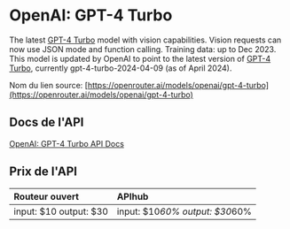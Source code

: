 # OpenAI: GPT-4 Turbo

The latest [GPT-4 Turbo](/models?q=openai/gpt-4-turbo) model with vision capabilities. Vision requests can now use JSON mode and function calling. Training data: up to Dec 2023.
This model is updated by OpenAI to point to the latest version of [GPT-4 Turbo](/models?q=openai/gpt-4-turbo), currently gpt-4-turbo-2024-04-09 (as of April 2024).

Nom du lien source: [https://openrouter.ai/models/openai/gpt-4-turbo](https://openrouter.ai/models/openai/gpt-4-turbo)

## Docs de l'API

[OpenAI: GPT-4 Turbo API Docs](../apis/fr/OpenAI:_GPT-4_Turbo.md)

## Prix de l'API

| Routeur ouvert | APIhub |
|:---|:---|
| input: $10 output: $30 | input: $10*60% output: $30*60% |
